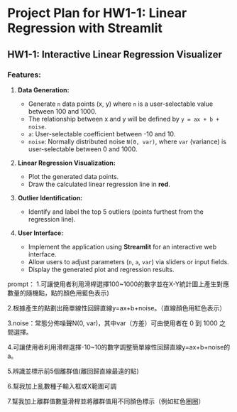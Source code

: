 # Project Plan for HW1-1: Linear Regression with Streamlit

## HW1-1: Interactive Linear Regression Visualizer

### Features:
1.  **Data Generation:**
    -   Generate `n` data points (x, y) where `n` is a user-selectable value between 100 and 1000.
    -   The relationship between x and y will be defined by `y = ax + b + noise`.
    -   `a`: User-selectable coefficient between -10 and 10.
    -   `noise`: Normally distributed noise `N(0, var)`, where `var` (variance) is user-selectable between 0 and 1000.

2.  **Linear Regression Visualization:**
    -   Plot the generated data points.
    -   Draw the calculated linear regression line in **red**.

3.  **Outlier Identification:**
    -   Identify and label the top 5 outliers (points furthest from the regression line).

4.  **User Interface:**
    -   Implement the application using **Streamlit** for an interactive web interface.
    -   Allow users to adjust parameters (`n`, `a`, `var`) via sliders or input fields.
    -   Display the generated plot and regression results.


prompt：
1.可讓使用者利用滑桿選擇100~1000的數字並在X-Y統計圖上產生對應數量的隨機點，點的顏色用藍色表示) 

2.根據產生的點劃出簡單線性回歸直線y=ax+b+noise。（直線顏色用紅色表示）

3.noise：常態分佈噪聲N(0, var)，其中var（方差）可由使用者在 0 到 1000 之間選擇。

4.可讓使用者利用滑桿選擇-10~10的數字調整簡單線性回歸直線y=ax+b+noise的a。

5.辨識並標示前5個離群值(離回歸直線最遠的點)

6.幫我加上亂數種子輸入框或X範圍可調

7.幫我加上離群值數量滑桿並將離群值用不同顏色標示（例如紅色圈圈）
